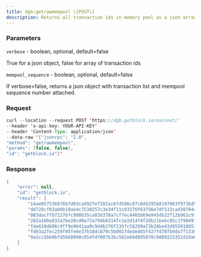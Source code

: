 ```yaml
---
title: dgb:getrawmempool \[POST\]
description: Returns all transaction ids in memory pool as a json array of stringtransaction ids.Hint use getmempoolentry to fetch a specific transaction from themempool.
---
```


### Parameters


`verbose` - boolean, optional, default=false

True for a json object, false for array of transaction ids

`mempool_sequence` - boolean, optional, default=false

If verbose=false, returns a json object with transaction list and
mempool sequence number attached.

### Request

``` java
curl --location --request POST 'https://dgb.getblock.io/mainnet/' 
--header 'x-api-key: YOUR-API-KEY' 
--header 'Content-Type: application/json' 
--data-raw '{"jsonrpc": "2.0",
"method": "getrawmempool",
"params": [false, false],
"id": "getblock.io"}'
```

###  Response

``` java
{
    "error": null,
    "id": "getblock.io",
    "result": [
        "14ae057536076b7d03cad92fef281ac6f4586c07c0d4295b8107003f973bd58b",
        "dd728cf03ab6b19ab4c7530257c3e34f11c03376f63756e7df132cad38704c72",
        "083dacffb7227bfc980b35ca03d378a7cf7ec4465b69e945db22f12b962c9fc4",
        "282a100a832a7be28cd0e72a794b6314fc1e2d14f4f20b21be6c92c1f9049181",
        "fde610d606c9ff9e9641aa9c9d4b276f235fc58299a73b26be43d955910051bc",
        "fd03a2fec259f05fe6e37b18dc879c5b0027dede465f427fd78fb9da7f1339c9",
        "9a3cc5bb9bfd5b68090c054fdf007b3bc582e68d895070c9d89223352d19a69b"
    ]
}
```

